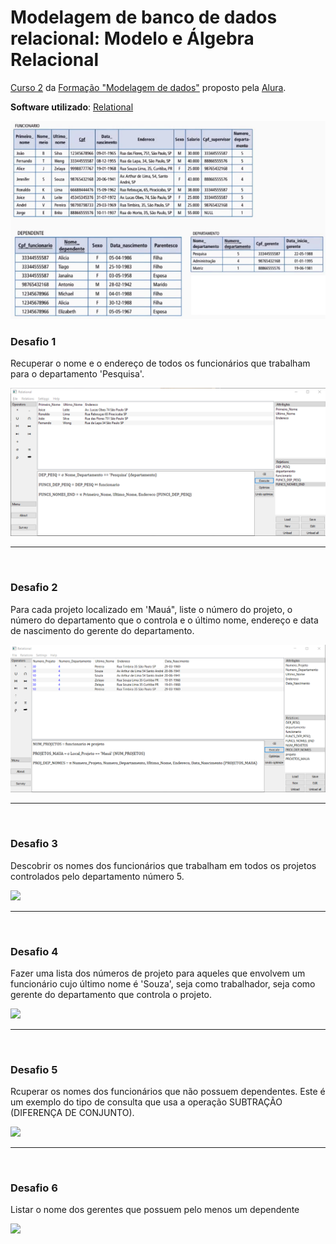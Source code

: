 # Modelagem de banco de dados relacional: Modelo e Álgebra Relacional
[Curso 2](https://cursos.alura.com.br/course/modelagem-banco-relacional-algebra-relacional-sql) da [Formação "Modelagem de dados"](https://cursos.alura.com.br/formacao-modelagem-dados) proposto pela [Alura](https://www.alura.com.br/).

**Software utilizado**: [Relational](https://ltworf.github.io/relational/)

<img src="https://github.com/LeonarDev/Autoplay/blob/main/back-end/modelagem_db/1.DER_e_MRel/2.empresa/relations.png?raw=true">

### Desafio 1
Recuperar o nome e o endereço de todos os funcionários que trabalham para o departamento 'Pesquisa'.

<img src="https://github.com/LeonarDev/Autoplay/blob/main/back-end/modelagem_db/1.DER_e_MRel/2.empresa/desafio-1/desafio1.png?raw=true">

<hr>
<br>

### Desafio 2
Para cada projeto localizado em 'Mauá", liste o número do projeto, o número do departamento que o controla e o último nome, endereço e data de nascimento do gerente do departamento.

<img src="https://github.com/LeonarDev/Autoplay/blob/main/back-end/modelagem_db/1.DER_e_MRel/2.empresa/desafio-2/desafio2.png?raw=true">

<hr>
<br>

### Desafio 3
Descobrir os nomes dos funcionários que trabalham em todos os projetos controlados pelo departamento número 5.

<img src="https://github.com/LeonarDev/Autoplay/blob/main/back-end/modelagem_db/1.DER_e_MRel/2.empresa/desafio-3/desafio3.png?raw=true">

<hr>
<br>

### Desafio 4
Fazer uma lista dos números de projeto para aqueles que envolvem um funcionário cujo último nome é 'Souza', seja como trabalhador, seja como gerente do departamento que controla o projeto.

<img src="https://github.com/LeonarDev/Autoplay/blob/main/back-end/modelagem_db/1.DER_e_MRel/2.empresa/desafio-4/desafio4.png?raw=true">

<hr>
<br>

### Desafio 5
Rcuperar os nomes dos funcionários que não possuem dependentes. Este é um exemplo do tipo de consulta que usa a operação SUBTRAÇÃO (DIFERENÇA DE CONJUNTO).

<img src="https://github.com/LeonarDev/Autoplay/blob/main/back-end/modelagem_db/1.DER_e_MRel/2.empresa/desafio-5/desafio5.png?raw=true">

<hr>
<br>

### Desafio 6
Listar o nome dos gerentes que possuem pelo menos um dependente

<img src="https://github.com/LeonarDev/Autoplay/blob/main/back-end/modelagem_db/1.DER_e_MRel/2.empresa/desafio-6/desafio6.png?raw=true">
